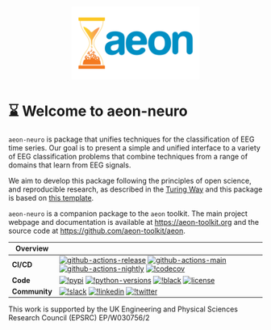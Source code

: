 <p align="center">
    <a href="https://aeon-toolkit.org"><img src="https://raw.githubusercontent.com/aeon-toolkit/aeon/main/docs/images/logo/aeon-logo-blue-compact.png" width="50%" alt="aeon logo" /></a>
</p>

# ⌛ Welcome to aeon-neuro

`aeon-neuro` is package that unifies techniques for the classification of EEG time
series. Our goal is to present a simple and unified interface to a variety of EEG
classification problems that combine techniques from a range of domains that learn
from EEG signals.

We aim to develop this package following the principles of open science, and
reproducible research, as described in the [Turing Way](https://github.com/the-turing-way) and this package is based on [this template](https://github.com/the-turing-way/reproducible-project-template).

`aeon-neuro` is a companion package to the `aeon` toolkit. The main project webpage
and documentation is available at https://aeon-toolkit.org and the source code at
https://github.com/aeon-toolkit/aeon.

| Overview      |                                                                                                                                                                                                                                                                                                                                                                                                                                                                                                                                                                                                                                                                                                                                                                                                                                                             |
|---------------|-------------------------------------------------------------------------------------------------------------------------------------------------------------------------------------------------------------------------------------------------------------------------------------------------------------------------------------------------------------------------------------------------------------------------------------------------------------------------------------------------------------------------------------------------------------------------------------------------------------------------------------------------------------------------------------------------------------------------------------------------------------------------------------------------------------------------------------------------------------|
| **CI/CD**     | [![github-actions-release](https://img.shields.io/github/actions/workflow/status/aeon-toolkit/aeon-neuro/release.yml?logo=github&label=build%20%28release%29)](https://github.com/aeon-toolkit/aeon-neuro/actions/workflows/release.yml) [![github-actions-main](https://img.shields.io/github/actions/workflow/status/aeon-toolkit/aeon-neuro/pr_pytest.yml?logo=github&branch=main&label=build%20%28main%29)](https://github.com/aeon-toolkit/aeon-neuro/actions/workflows/pr_pytest.yml) [![github-actions-nightly](https://img.shields.io/github/actions/workflow/status/aeon-toolkit/aeon-neuro/periodic_tests.yml?logo=github&label=build%20%28nightly%29)](https://github.com/aeon-toolkit/aeon-neuro/actions/workflows/periodic_tests.yml) [![!codecov](https://img.shields.io/codecov/c/github/aeon-toolkit/aeon-neuro?label=codecov&logo=codecov)](https://codecov.io/gh/aeon-toolkit/aeon-neuro) |
| **Code**      | [![!pypi](https://img.shields.io/pypi/v/aeon-neuro?logo=pypi&color=blue)](https://pypi.org/project/aeon-neuro/) [![!python-versions](https://img.shields.io/pypi/pyversions/aeon-neuro?logo=python)](https://www.python.org/) [![!black](https://img.shields.io/badge/code%20style-black-000000.svg)](https://github.com/psf/black) [![license](https://img.shields.io/badge/license-BSD%203--Clause-green?logo=style)](https://github.com/aeon-toolkit/aeon/blob/main/LICENSE)                                                                                                                                                                                                                                                                                                                                                                                   |
| **Community** | [![!slack](https://img.shields.io/static/v1?logo=slack&label=Slack&message=chat&color=lightgreen)](https://join.slack.com/t/aeon-toolkit/shared_invite/zt-22vwvut29-HDpCu~7VBUozyfL_8j3dLA) [![!linkedin](https://img.shields.io/static/v1?logo=linkedin&label=LinkedIn&message=news&color=lightblue)](https://www.linkedin.com/company/aeon-toolkit/) [![!twitter](https://img.shields.io/static/v1?logo=twitter&label=Twitter&message=news&color=lightblue)](https://twitter.com/aeon_toolkit)                                                                                                                                                                                                                                                                                                                                                            |


This work is supported by the UK Engineering and Physical Sciences Research Council
(EPSRC) EP/W030756/2
